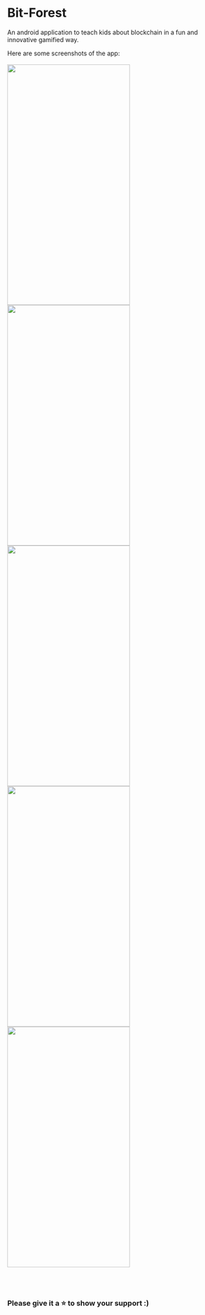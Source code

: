 # Bit-Forest
An android application to teach kids about blockchain in a fun and innovative gamified way.

Here are some screenshots of the app:
<br><br>
<img src="https://user-images.githubusercontent.com/24875366/47953721-7d542880-dfa7-11e8-8b37-1058d2732ea6.jpg" width="280" height="550" /><br>
<img src="https://user-images.githubusercontent.com/24875366/47953722-7decbf00-dfa7-11e8-95c0-ce8bafe572f8.jpg" width="280" height="550" /><br>
<img src="https://user-images.githubusercontent.com/24875366/47953725-7e855580-dfa7-11e8-96aa-65d12d6b2ef4.jpg" width="280" height="550" /><br>
<img src="https://user-images.githubusercontent.com/24875366/47953723-7decbf00-dfa7-11e8-8e53-c12182a92b01.jpg" width="280" height="550" /><br>
<img src="https://user-images.githubusercontent.com/24875366/47953724-7e855580-dfa7-11e8-97ba-197480e73a78.jpg" width="280" height="550" />

</br></br>
### Please give it a ⭐️ to show your support :)
